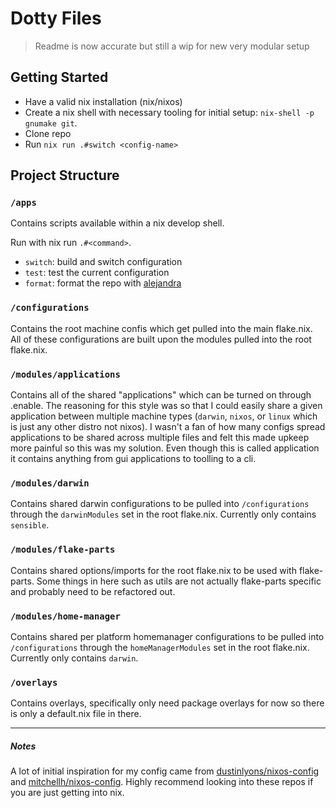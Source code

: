 # Dotty Files

> Readme is now accurate but still a wip for new very modular setup

## Getting Started
- Have a valid nix installation (nix/nixos)
- Create a nix shell with necessary tooling for initial setup: `nix-shell -p gnumake git`.
- Clone repo
- Run `nix run .#switch <config-name>`

## Project Structure

### `/apps`
Contains scripts available within a nix develop shell.

Run with nix run `.#<command>`.

- `switch`: build and switch configuration
- `test`: test the current configuration
- `format`: format the repo with [alejandra](https://github.com/kamadorueda/alejandra)


### `/configurations`
Contains the root machine confis which get pulled into the main flake.nix. All of these
configurations are built upon the modules pulled into the root flake.nix.

### `/modules/applications` 
Contains all of the shared "applications" which can be turned on through .enable. The reasoning
for this style was so that I could easily share a given application between multiple machine
types (`darwin`, `nixos`, or `linux` which is just any other distro not nixos). I wasn't a fan of
how many configs spread applications to be shared across multiple files and felt this made 
upkeep more painful so this was my solution. Even though this is called application it contains
anything from gui applications to toolling to a cli.

### `/modules/darwin`
Contains shared darwin configurations to be pulled into `/configurations` through the `darwinModules`
set in the root flake.nix. Currently only contains `sensible`.

### `/modules/flake-parts` 
Contains shared options/imports for the root flake.nix to be used with flake-parts. Some things
in here such as utils are not actually flake-parts specific and probably need to be refactored out.

### `/modules/home-manager`
Contains shared per platform homemanager configurations to be pulled into `/configurations`
through the `homeManagerModules` set in the root flake.nix. Currently only contains `darwin`.

### `/overlays`
Contains overlays, specifically only need package overlays for now so there is only
a default.nix file in there.

---
##### Notes

A lot of initial inspiration for my config came
from [dustinlyons/nixos-config](https://github.com/dustinlyons/nixos-config/tree/main)
and [mitchellh/nixos-config](https://github.com/mitchellh/nixos-config/tree/main).
Highly recommend looking into these repos if you are just getting into nix.
